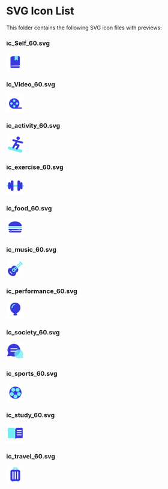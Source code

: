 # SVG Icon List

This folder contains the following SVG icon files with previews:

### ic_Self_60.svg

<img src="./ic_Self_60.svg" alt="ic_Self_60.svg" width="48" height="48" />

### ic_Video_60.svg

<img src="./ic_Video_60.svg" alt="ic_Video_60.svg" width="48" height="48" />

### ic_activity_60.svg

<img src="./ic_activity_60.svg" alt="ic_activity_60.svg" width="48" height="48" />

### ic_exercise_60.svg

<img src="./ic_exercise_60.svg" alt="ic_exercise_60.svg" width="48" height="48" />

### ic_food_60.svg

<img src="./ic_food_60.svg" alt="ic_food_60.svg" width="48" height="48" />

### ic_music_60.svg

<img src="./ic_music_60.svg" alt="ic_music_60.svg" width="48" height="48" />

### ic_performance_60.svg

<img src="./ic_performance_60.svg" alt="ic_performance_60.svg" width="48" height="48" />

### ic_society_60.svg

<img src="./ic_society_60.svg" alt="ic_society_60.svg" width="48" height="48" />

### ic_sports_60.svg

<img src="./ic_sports_60.svg" alt="ic_sports_60.svg" width="48" height="48" />

### ic_study_60.svg

<img src="./ic_study_60.svg" alt="ic_study_60.svg" width="48" height="48" />

### ic_travel_60.svg

<img src="./ic_travel_60.svg" alt="ic_travel_60.svg" width="48" height="48" />


